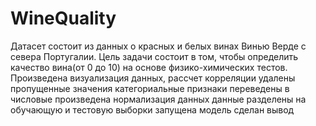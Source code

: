 # WineQuality
Датасет состоит из данных о красных и белых винах Винью Верде с севера Португалии. Цель задачи состоит в том, чтобы определить качество вина(от 0 до 10) на основе физико-химических тестов.
Произведена визуализация данных, рассчет корреляции
удалены пропущенные значения
категориальные признаки переведены в числовые
произведена нормализация данных
данные разделены на обучающую и тестовую выборки
запущена модель
сделан вывод
